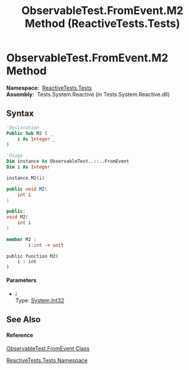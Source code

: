 ﻿---
title: ObservableTest.FromEvent.M2 Method  (ReactiveTests.Tests)
TOCTitle: M2 Method
ms:assetid: M:ReactiveTests.Tests.ObservableTest.FromEvent.M2(System.Int32)
ms:mtpsurl: https://msdn.microsoft.com/en-us/library/reactivetests.tests.observabletest.fromevent.m2(v=VS.103)
ms:contentKeyID: 36620442
ms.date: 06/28/2011
mtps_version: v=VS.103
f1_keywords:
- ReactiveTests.Tests.ObservableTest.FromEvent.M2
dev_langs:
- CSharp
- JScript
- VB
- FSharp
- c++
---

# ObservableTest.FromEvent.M2 Method

**Namespace:**  [ReactiveTests.Tests](hh289046\(v=vs.103\).md)  
**Assembly:**  Tests.System.Reactive (in Tests.System.Reactive.dll)

## Syntax

``` vb
'Declaration
Public Sub M2 ( _
    i As Integer _
)
```

``` vb
'Usage
Dim instance As ObservableTest..::..FromEvent
Dim i As Integer

instance.M2(i)
```

``` csharp
public void M2(
    int i
)
```

``` c++
public:
void M2(
    int i
)
```

``` fsharp
member M2 : 
        i:int -> unit 
```

``` jscript
public function M2(
    i : int
)
```

#### Parameters

  - i  
    Type: [System.Int32](https://msdn.microsoft.com/en-us/library/td2s409d)  

## See Also

#### Reference

[ObservableTest.FromEvent Class](hh315394\(v=vs.103\).md)

[ReactiveTests.Tests Namespace](hh289046\(v=vs.103\).md)


